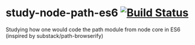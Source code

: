 # study-node-path-es6 [![Build Status][travis-image]][travis-url]
Studying how one would code the path module from node core in ES6 (inspired by substack/path-browserify)


[travis-url]: http://travis-ci.org/douglasduteil/study-node-path-es6
[travis-image]: http://travis-ci.org/douglasduteil/study-node-path-es6.svg?branch=master
